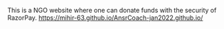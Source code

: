 This is a NGO website where one can donate funds with the security of RazorPay.
https://mihir-63.github.io/AnsrCoach-jan2022.github.io/
